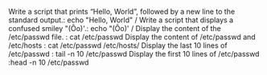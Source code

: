Write a script that prints “Hello, World”, followed by a new line to the standard output.: echo "Hello, World" / Write a script that displays a confused smiley "(Ôo)'.: echo \"\(Ôo\)\' / Display the content of the /etc/passwd file. : cat /etc/passwd
Display the content of /etc/passwd and /etc/hosts : cat /etc/passwd /etc/hosts/ Display the last 10 lines of /etc/passwd : tail -n 10 /etc/passwd 
Display the first 10 lines of /etc/passwd :head -n 10 /etc/passwd

